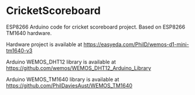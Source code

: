 # CricketScoreboard
ESP8266 Arduino code for cricket scoreboard project.
Based on ESP8266 TM1640 hardware.

Hardware project is available at https://easyeda.com/PhilD/wemos-d1-mini-tm1640-v3

Arduino WEMOS_DHT12 library is available at https://github.com/wemos/WEMOS_DHT12_Arduino_Library

Arduino WEMOS_TM1640 library is available at https://github.com/PhilDaviesAust/WEMOS_TM1640
